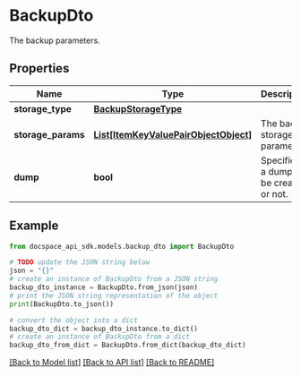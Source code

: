 # BackupDto
The backup parameters.

## Properties

Name | Type | Description | Notes
------------ | ------------- | ------------- | -------------
**storage_type** | [**BackupStorageType**](BackupStorageType.md) |  | [optional] 
**storage_params** | [**List[ItemKeyValuePairObjectObject]**](ItemKeyValuePairObjectObject.md) | The backup storage parameters. | [optional] 
**dump** | **bool** | Specifies if a dump will be created or not. | [optional] 

## Example

```python
from docspace_api_sdk.models.backup_dto import BackupDto

# TODO update the JSON string below
json = "{}"
# create an instance of BackupDto from a JSON string
backup_dto_instance = BackupDto.from_json(json)
# print the JSON string representation of the object
print(BackupDto.to_json())

# convert the object into a dict
backup_dto_dict = backup_dto_instance.to_dict()
# create an instance of BackupDto from a dict
backup_dto_from_dict = BackupDto.from_dict(backup_dto_dict)
```
[[Back to Model list]](../README.md#documentation-for-models) [[Back to API list]](../README.md#documentation-for-api-endpoints) [[Back to README]](../README.md)


